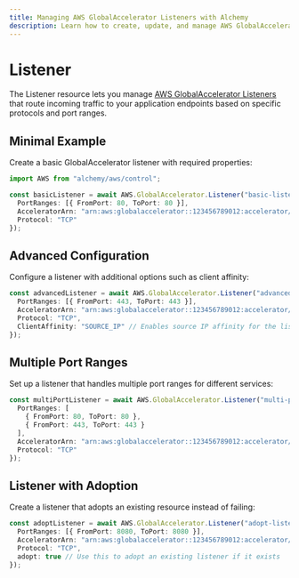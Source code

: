 ```yaml
---
title: Managing AWS GlobalAccelerator Listeners with Alchemy
description: Learn how to create, update, and manage AWS GlobalAccelerator Listeners using Alchemy Cloud Control.
---
```


# Listener

The Listener resource lets you manage [AWS GlobalAccelerator Listeners](https://docs.aws.amazon.com/globalaccelerator/latest/userguide/) that route incoming traffic to your application endpoints based on specific protocols and port ranges.

## Minimal Example

Create a basic GlobalAccelerator listener with required properties:

```ts
import AWS from "alchemy/aws/control";

const basicListener = await AWS.GlobalAccelerator.Listener("basic-listener", {
  PortRanges: [{ FromPort: 80, ToPort: 80 }],
  AcceleratorArn: "arn:aws:globalaccelerator::123456789012:accelerator/abcd1234-efgh-5678-ijkl-9012mnop3456",
  Protocol: "TCP"
});
```

## Advanced Configuration

Configure a listener with additional options such as client affinity:

```ts
const advancedListener = await AWS.GlobalAccelerator.Listener("advanced-listener", {
  PortRanges: [{ FromPort: 443, ToPort: 443 }],
  AcceleratorArn: "arn:aws:globalaccelerator::123456789012:accelerator/abcd1234-efgh-5678-ijkl-9012mnop3456",
  Protocol: "TCP",
  ClientAffinity: "SOURCE_IP" // Enables source IP affinity for the listener
});
```

## Multiple Port Ranges

Set up a listener that handles multiple port ranges for different services:

```ts
const multiPortListener = await AWS.GlobalAccelerator.Listener("multi-port-listener", {
  PortRanges: [
    { FromPort: 80, ToPort: 80 },
    { FromPort: 443, ToPort: 443 }
  ],
  AcceleratorArn: "arn:aws:globalaccelerator::123456789012:accelerator/abcd1234-efgh-5678-ijkl-9012mnop3456",
  Protocol: "TCP"
});
```

## Listener with Adoption

Create a listener that adopts an existing resource instead of failing:

```ts
const adoptListener = await AWS.GlobalAccelerator.Listener("adopt-listener", {
  PortRanges: [{ FromPort: 8080, ToPort: 8080 }],
  AcceleratorArn: "arn:aws:globalaccelerator::123456789012:accelerator/abcd1234-efgh-5678-ijkl-9012mnop3456",
  Protocol: "TCP",
  adopt: true // Use this to adopt an existing listener if it exists
});
```